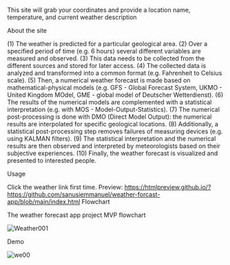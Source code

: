 This site will grab your coordinates and provide a location name, temperature, and current weather description

About the site

(1) The weather is predicted for a particular geological area.
(2) Over a specified period of time (e.g. 6 hours) several different variables are measured and observed. 
(3) This data needs to be collected from the different sources and stored for later access.
(4) The collected data is analyzed and transformed into a common format (e.g. Fahrenheit to Celsius scale).
(5) Then, a numerical weather forecast is made based on mathematical-physical models (e.g. GFS - Global Forecast System, UKMO - United Kingdom MOdel, GME - global model of Deutscher Wetterdienst).
(6) The results of the numerical models are complemented with a statistical interpretation (e.g. with MOS - Model-Output-Statistics). 
(7) The numerical post-processing is done with DMO (Direct Model Output): the numerical results are interpolated for specific geological locations.
(8) Additionally, a statistical post-processing step removes failures of measuring devices (e.g. using KALMAN filters).
(9) The statistical interpretation and the numerical results are then observed and interpreted by meteorologists based on their subjective experiences.
(10) Finally, the weather forecast is visualized and presented to interested people.


Usage

Click the weather link
first time. Preview: https://htmlpreview.github.io/?https://github.com/sanusiemmanuel/weather-forcast-app/blob/main/index.html
Flowchart





The weather forecast app project
MVP flowchart

![Weather001](https://github.com/sanusiemmanuel/weather-forcast-app/assets/34536806/2fcf6cc5-1217-455b-906b-e35913f2e387)




Demo


![we00](https://github.com/sanusiemmanuel/weather-forcast-app/assets/34536806/000b9515-de5a-4e9b-badc-c56a5d77b3aa)




